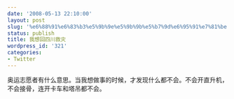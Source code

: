 ```yaml
---
date: '2008-05-13 22:10:00'
layout: post
slug: '%e6%88%91%e6%83%b3%e5%9b%9e%e5%9b%9b%e5%b7%9d%e6%95%91%e7%81%be'
status: publish
title: 我想回四川救灾
wordpress_id: '321'
categories:
- Twitter
---
```


奥运志愿者有什么意思。当我想做事的时候，才发现什么都不会。不会开直升机，不会接骨，连开卡车和塔吊都不会。  


